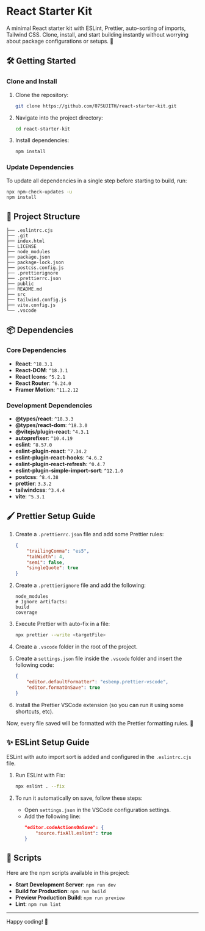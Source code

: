 # React Starter Kit

A minimal React starter kit with ESLint, Prettier, auto-sorting of imports, Tailwind CSS. Clone, install, and start building instantly without worrying about package configurations or setups. 🚀

## 🛠️ Getting Started

### Clone and Install

1. Clone the repository:

    ```sh
    git clone https://github.com/07SUJITH/react-starter-kit.git
    ```

2. Navigate into the project directory:

    ```sh
    cd react-starter-kit
    ```

3. Install dependencies:
    ```sh
    npm install
    ```

### Update Dependencies

To update all dependencies in a single step before starting to build, run:

```sh
npx npm-check-updates -u
npm install
```

## 📂 Project Structure

```plaintext
├── .eslintrc.cjs
├── .git
├── index.html
├── LICENSE
├── node_modules
├── package.json
├── package-lock.json
├── postcss.config.js
├── .prettierignore
├── .prettierrc.json
├── public
├── README.md
├── src
├── tailwind.config.js
├── vite.config.js
└── .vscode
```

## 📦 Dependencies

### Core Dependencies

-   **React**: `^18.3.1`
-   **React-DOM**: `^18.3.1`
-   **React Icons**: `^5.2.1`
-   **React Router**: `^6.24.0`
-   **Framer Motion**: `^11.2.12`

### Development Dependencies

-   **@types/react**: `^18.3.3`
-   **@types/react-dom**: `^18.3.0`
-   **@vitejs/plugin-react**: `^4.3.1`
-   **autoprefixer**: `^10.4.19`
-   **eslint**: `^8.57.0`
-   **eslint-plugin-react**: `^7.34.2`
-   **eslint-plugin-react-hooks**: `^4.6.2`
-   **eslint-plugin-react-refresh**: `^0.4.7`
-   **eslint-plugin-simple-import-sort**: `^12.1.0`
-   **postcss**: `^8.4.38`
-   **prettier**: `3.3.2`
-   **tailwindcss**: `^3.4.4`
-   **vite**: `^5.3.1`

## 🖌️ Prettier Setup Guide

1. Create a `.prettierrc.json` file and add some Prettier rules:

    ```json
    {
        "trailingComma": "es5",
        "tabWidth": 4,
        "semi": false,
        "singleQuote": true
    }
    ```

2. Create a `.prettierignore` file and add the following:

    ```plaintext
    node_modules
    # Ignore artifacts:
    build
    coverage
    ```

3. Execute Prettier with auto-fix in a file:

    ```sh
    npx prettier --write <targetFile>
    ```

4. Create a `.vscode` folder in the root of the project.

5. Create a `settings.json` file inside the `.vscode` folder and insert the following code:

    ```json
    {
        "editor.defaultFormatter": "esbenp.prettier-vscode",
        "editor.formatOnSave": true
    }
    ```

6. Install the Prettier VSCode extension (so you can run it using some shortcuts, etc).

Now, every file saved will be formatted with the Prettier formatting rules. 🎉

## ✨ ESLint Setup Guide

ESLint with auto import sort is added and configured in the `.eslintrc.cjs` file.

1. Run ESLint with Fix:

    ```sh
    npx eslint . --fix
    ```

2. To run it automatically on save, follow these steps:

    - Open `settings.json` in the VSCode configuration settings.
    - Add the following line:
        ```json
        "editor.codeActionsOnSave": {
            "source.fixAll.eslint": true
        }
        ```

## 📜 Scripts

Here are the npm scripts available in this project:

-   **Start Development Server**: `npm run dev`
-   **Build for Production**: `npm run build`
-   **Preview Production Build**: `npm run preview`
-   **Lint**: `npm run lint`

---

Happy coding! 🚀
